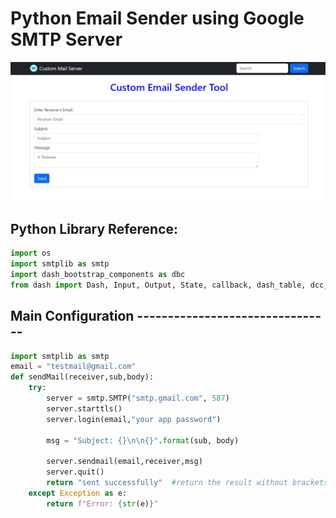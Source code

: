# Python Email Sender using Google SMTP Server

![Alt text](https://github.com/shmilon/Python-projects/blob/main/mail_server/Screenshot.jpg "web preview")

## Python Library Reference:

```python
import os
import smtplib as smtp
import dash_bootstrap_components as dbc
from dash import Dash, Input, Output, State, callback, dash_table, dcc, html
```

## Main Configuration --------------------------------

```Python
import smtplib as smtp
email = "testmail@gmail.com"
def sendMail(receiver,sub,body):
    try:
        server = smtp.SMTP("smtp.gmail.com", 587)
        server.starttls()
        server.login(email,"your app password")

        msg = "Subject: {}\n\n{}".format(sub, body)

        server.sendmail(email,receiver,msg)
        server.quit()
        return "sent successfully"  #return the result without brackets
    except Exception as e:
        return f"Error: {str(e)}"
```
